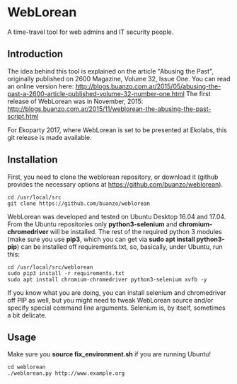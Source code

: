 # WebLorean
A time-travel tool for web admins and IT security people.

## Introduction

The idea behind this tool is explained on the article "Abusing the Past",
originally published on 2600 Magazine, Volume 32, Issue One.  You can read
an online version here:
http://blogs.buanzo.com.ar/2015/05/abusing-the-past-a-2600-article-published-volume-32-number-one.html
The first release of WebLorean was in November, 2015:
http://blogs.buanzo.com.ar/2015/11/weblorean-the-abusing-the-past-script.html

For Ekoparty 2017, where WebLorean is set to be presented at Ekolabs, this
git release is made available.

## Installation

First, you need to clone the weblorean repository, or download it (github
provides the necessary options at https://github.com/buanzo/weblorean).

```
cd /usr/local/src
git clone https://github.com/buanzo/weblorean
```

WebLorean was developed and tested on Ubuntu Desktop 16.04 and 17.04. From
the Ubuntu repositories only __python3-selenium__ and __chromium-chromedriver__ will
be installed. The rest of the required python 3 modules (make sure you
use **pip3**, which you can get via __sudo apt install python3-pip__) can
be installed off requirements.txt, so, basically, under Ubuntu, run this:

```
cd /usr/local/src/weblorean
sudo pip3 install -r requirements.txt
sudo apt install chromium-chromedriver python3-selenium xvfb -y
```

If you know what you are doing, you can install selenium and chromedriver
off PIP as well, but you might need to tweak WebLorean source and/or
specify special command line arguments. Selenium is, by itself, sometimes a
bit delicate.

## Usage

Make sure you __source fix_environment.sh__ if you are running Ubuntu!

```
cd weblorean
./weblorean.py http://www.example.org
```

